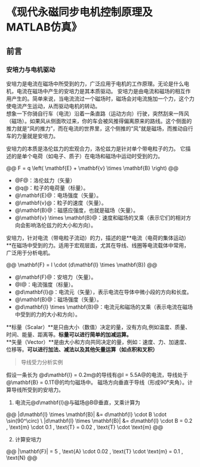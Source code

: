 # 《现代永磁同步电机控制原理及MATLAB仿真》

## 前言

### 安培力与电机驱动    

安培力是电流在磁场中所受到的力，广泛应用于电机的工作原理。无论是什么电机，电流在磁场中产生的安培力是其本质驱动。
安培力是由电流和磁场的相互作用产生的。简单来说，当电流流过一个磁场时，磁场会对电流施加一个力，这个力使电流产生运动，从而驱动电机的转动。  
想象一下你骑自行车（电流）沿着一条直路（运动方向）行驶，突然刮来一阵风（磁场）。如果风从侧面吹过来，你的车会被风推得偏离原来的路线。这个侧面的推力就是“风的推力”，而在电流的世界里，这个侧推的“风”就是磁场，而推动自行车的力量就是安培力。   

安培力的本质是洛伦兹力的宏观合力，洛伦兹力是针对单个带电粒子的力。
它描述的是单个电荷（如电子、质子）在电场和磁场中运动时受到的力。

@@
F = q \left( \mathbf{E} + \mathbf{v} \times \mathbf{B} \right)
@@

* @F@：洛伦兹力（矢量）
* @q@：粒子的电荷量（标量）。
* @\mathbf{E}@：电场强度（矢量）。
* @\mathbf{v}@：粒子的速度（矢量）。
* @\mathbf{B}@：磁感应强度，也就是磁场（矢量）。
* @\mathbf{v} \times \mathbf{B}@：速度和磁场的叉乘（表示它们的相对方向会影响洛伦兹力的大小和方向）。

安培力，针对电流（带电粒子流动）的力，描述的是**电流（电荷的集体运动）**在磁场中受到的力。适用于宏观层面，尤其在导线、线圈等电流载体中常用，广泛用于分析电机。   

@@ 
\mathbf{F} = I \cdot (d\mathbf{l} \times \mathbf{B}) 
@@

* @\mathbf{F}@：安培力（矢量）。
* @I@：电流强度（标量）。
* @d\mathbf{l}@：电流元（矢量），表示电流在导体中微小段的方向和长度。
* @\mathbf{B}@：磁场强度（矢量）。
* @d\mathbf{l} \times \mathbf{B}@：电流元和磁场的叉乘（表示电流在磁场中受到的力的大小和方向）。

**标量（Scalar）**是只由大小（数值）决定的量，没有方向,例如温度、质量、时间、能量、距离等。**标量可以进行简单的加减运算。**     
**矢量（Vector）**是由大小和方向共同决定的量，例如：速度、力、加速度、位移等。**可以进行加法、减法以及其他矢量运算（如点积和叉积）**    


> 导线受力分析实例   

假设一条长为  @d\mathbf{l} = 0.2m@的导线有@I = 5.5A@的电流，导线处于@\mathbf{B} = 0.1T@的均匀磁场中。 磁场方向垂直于导线（形成90°夹角）。计算导线所受到的安培力。   

1. 电流元@d\mathbf{l}@与磁场@B@垂直，叉乘计算为

@@
|d\mathbf{l} \times \mathbf{B}| &= d\mathbf{l} \cdot B \cdot \sin(90^\circ) \\
|d\mathbf{l} \times \mathbf{B}| &= d\mathbf{l} \cdot B = 0.2 \, \text{m} \cdot 0.1 \, \text{T} = 0.02 \, \text{T} \cdot \text{m}
@@

2. 计算安培力  

@@
|\mathbf{F}| = 5 \, \text{A} \cdot 0.02 \, \text{T} \cdot \text{m} = 0.1 \, \text{N}
@@



